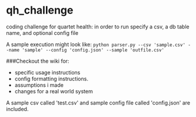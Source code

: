 # qh_challenge
coding challenge for quartet health: in order to run specify a csv, a db table name, and optional config file 

A sample execution might look like: `python parser.py --csv 'sample.csv' --name 'sample' --config 'config.json' --sample 'outfile.csv'`

###Checkout the wiki for:
* specific usage instructions
* config formatting instructions.
* assumptions i made
* changes for a real world system


A sample csv called 'test.csv' and sample config file called 'config.json' are included. 
